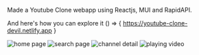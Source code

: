 Made a Youtube Clone webapp using Reactjs, MUI and RapidAPI.

And here's how you can explore it () => { https://youtube-clone-devil.netlify.app }


![home page ](https://user-images.githubusercontent.com/84832101/227773665-264f986e-fa47-4d73-9204-c9894f1ce549.png)
![search page](https://user-images.githubusercontent.com/84832101/227773725-0a8d9dcf-4b52-466b-bedf-a586f506dd7d.png)
![channel detail](https://user-images.githubusercontent.com/84832101/227773883-a05cbfa3-d141-4c07-b4ba-056b5021fe17.png)
![playing video](https://user-images.githubusercontent.com/84832101/227773889-cb892619-6181-493d-974a-fe4c7065ca46.png)


